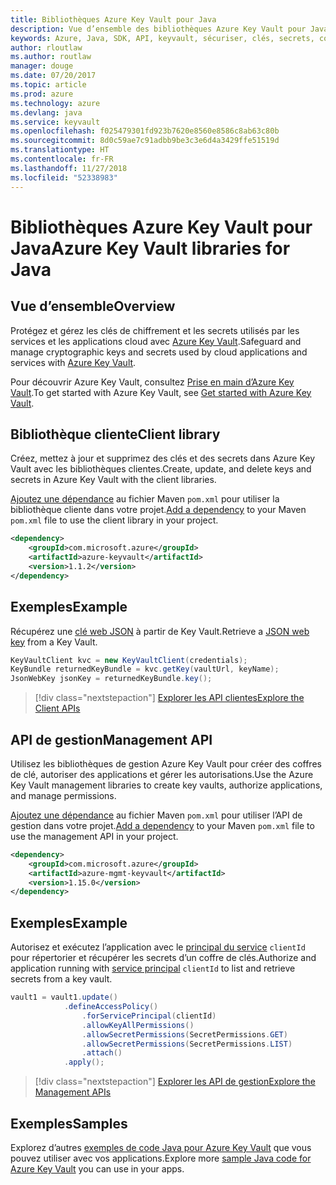 ```yaml
---
title: Bibliothèques Azure Key Vault pour Java
description: Vue d’ensemble des bibliothèques Azure Key Vault pour Java
keywords: Azure, Java, SDK, API, keyvault, sécuriser, clés, secrets, coffre
author: rloutlaw
ms.author: routlaw
manager: douge
ms.date: 07/20/2017
ms.topic: article
ms.prod: azure
ms.technology: azure
ms.devlang: java
ms.service: keyvault
ms.openlocfilehash: f025479301fd923b7620e8560e8586c8ab63c80b
ms.sourcegitcommit: 8d0c59ae7c91adbb9be3c3e6d4a3429ffe51519d
ms.translationtype: HT
ms.contentlocale: fr-FR
ms.lasthandoff: 11/27/2018
ms.locfileid: "52338983"
---
```

# <a name="azure-key-vault-libraries-for-java"></a><span data-ttu-id="2fd1c-104">Bibliothèques Azure Key Vault pour Java</span><span class="sxs-lookup"><span data-stu-id="2fd1c-104">Azure Key Vault libraries for Java</span></span>

## <a name="overview"></a><span data-ttu-id="2fd1c-105">Vue d’ensemble</span><span class="sxs-lookup"><span data-stu-id="2fd1c-105">Overview</span></span>

<span data-ttu-id="2fd1c-106">Protégez et gérez les clés de chiffrement et les secrets utilisés par les services et les applications cloud avec [Azure Key Vault](/azure/key-vault/).</span><span class="sxs-lookup"><span data-stu-id="2fd1c-106">Safeguard and manage cryptographic keys and secrets used by cloud applications and services with [Azure Key Vault](/azure/key-vault/).</span></span>

<span data-ttu-id="2fd1c-107">Pour découvrir Azure Key Vault, consultez [Prise en main d’Azure Key Vault](/azure/key-vault/key-vault-get-started).</span><span class="sxs-lookup"><span data-stu-id="2fd1c-107">To get started with Azure Key Vault, see [Get started with Azure Key Vault](/azure/key-vault/key-vault-get-started).</span></span>

## <a name="client-library"></a><span data-ttu-id="2fd1c-108">Bibliothèque cliente</span><span class="sxs-lookup"><span data-stu-id="2fd1c-108">Client library</span></span>

<span data-ttu-id="2fd1c-109">Créez, mettez à jour et supprimez des clés et des secrets dans Azure Key Vault avec les bibliothèques clientes.</span><span class="sxs-lookup"><span data-stu-id="2fd1c-109">Create, update, and delete keys and secrets in Azure Key Vault with the client libraries.</span></span>

<span data-ttu-id="2fd1c-110">[Ajoutez une dépendance](https://maven.apache.org/guides/getting-started/index.html#How_do_I_use_external_dependencies) au fichier Maven `pom.xml` pour utiliser la bibliothèque cliente dans votre projet.</span><span class="sxs-lookup"><span data-stu-id="2fd1c-110">[Add a dependency](https://maven.apache.org/guides/getting-started/index.html#How_do_I_use_external_dependencies) to your Maven `pom.xml` file to use the client library in your project.</span></span>  

```XML
<dependency>
    <groupId>com.microsoft.azure</groupId>
    <artifactId>azure-keyvault</artifactId>
    <version>1.1.2</version>
</dependency>
```   

## <a name="example"></a><span data-ttu-id="2fd1c-111">Exemples</span><span class="sxs-lookup"><span data-stu-id="2fd1c-111">Example</span></span>

<span data-ttu-id="2fd1c-112">Récupérez une [clé web JSON](https://tools.ietf.org/html/draft-ietf-jose-json-web-key-18) à partir de Key Vault.</span><span class="sxs-lookup"><span data-stu-id="2fd1c-112">Retrieve a [JSON web key](https://tools.ietf.org/html/draft-ietf-jose-json-web-key-18) from a Key Vault.</span></span>

```java
KeyVaultClient kvc = new KeyVaultClient(credentials);
KeyBundle returnedKeyBundle = kvc.getKey(vaultUrl, keyName);
JsonWebKey jsonKey = returnedKeyBundle.key();
```

> [!div class="nextstepaction"]
> [<span data-ttu-id="2fd1c-113">Explorer les API clientes</span><span class="sxs-lookup"><span data-stu-id="2fd1c-113">Explore the Client APIs</span></span>](/java/api/overview/azure/keyvault/client)


## <a name="management-api"></a><span data-ttu-id="2fd1c-114">API de gestion</span><span class="sxs-lookup"><span data-stu-id="2fd1c-114">Management API</span></span>

<span data-ttu-id="2fd1c-115">Utilisez les bibliothèques de gestion Azure Key Vault pour créer des coffres de clé, autoriser des applications et gérer les autorisations.</span><span class="sxs-lookup"><span data-stu-id="2fd1c-115">Use the Azure Key Vault management libraries to create key vaults, authorize applications, and manage permissions.</span></span> 

<span data-ttu-id="2fd1c-116">[Ajoutez une dépendance](https://maven.apache.org/guides/getting-started/index.html#How_do_I_use_external_dependencies) au fichier Maven `pom.xml` pour utiliser l’API de gestion dans votre projet.</span><span class="sxs-lookup"><span data-stu-id="2fd1c-116">[Add a dependency](https://maven.apache.org/guides/getting-started/index.html#How_do_I_use_external_dependencies) to your Maven `pom.xml` file to use the management API in your project.</span></span>  

```XML
<dependency>
    <groupId>com.microsoft.azure</groupId>
    <artifactId>azure-mgmt-keyvault</artifactId>
    <version>1.15.0</version>
</dependency>
```

## <a name="example"></a><span data-ttu-id="2fd1c-117">Exemples</span><span class="sxs-lookup"><span data-stu-id="2fd1c-117">Example</span></span>

<span data-ttu-id="2fd1c-118">Autorisez et exécutez l’application avec le [principal du service](/azure/azure-resource-manager/resource-group-create-service-principal-portal) `clientId` pour répertorier et récupérer les secrets d’un coffre de clés.</span><span class="sxs-lookup"><span data-stu-id="2fd1c-118">Authorize and application running with [service principal](/azure/azure-resource-manager/resource-group-create-service-principal-portal) `clientId` to list and retrieve secrets from a key vault.</span></span> 

```java
vault1 = vault1.update()
            .defineAccessPolicy()
                .forServicePrincipal(clientId)
                .allowKeyAllPermissions()
                .allowSecretPermissions(SecretPermissions.GET)
                .allowSecretPermissions(SecretPermissions.LIST)
                .attach()
            .apply();
```

> [!div class="nextstepaction"]
> [<span data-ttu-id="2fd1c-119">Explorer les API de gestion</span><span class="sxs-lookup"><span data-stu-id="2fd1c-119">Explore the Management APIs</span></span>](/java/api/overview/azure/keyvault/management)


## <a name="samples"></a><span data-ttu-id="2fd1c-120">Exemples</span><span class="sxs-lookup"><span data-stu-id="2fd1c-120">Samples</span></span>

<span data-ttu-id="2fd1c-121">Explorez d’autres [exemples de code Java pour Azure Key Vault](https://azure.microsoft.com/resources/samples/?platform=java&term=key+vault) que vous pouvez utiliser avec vos applications.</span><span class="sxs-lookup"><span data-stu-id="2fd1c-121">Explore more [sample Java code for Azure Key Vault](https://azure.microsoft.com/resources/samples/?platform=java&term=key+vault) you can use in your apps.</span></span>
